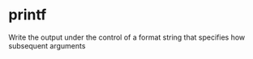 # printf
Write the output under the control of a format string that specifies how subsequent arguments

